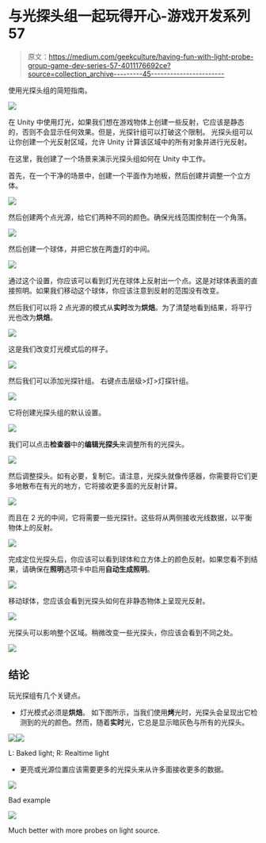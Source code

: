 # 与光探头组一起玩得开心-游戏开发系列 57

> 原文：<https://medium.com/geekculture/having-fun-with-light-probe-group-game-dev-series-57-4011176692ce?source=collection_archive---------45----------------------->

使用光探头组的简短指南。

![](img/962e3ef14f3b3520a1505872ea644604.png)

在 Unity 中使用灯光，如果我们想在游戏物体上创建一些反射，它应该是静态的，否则不会显示任何效果。但是，光探针组可以打破这个限制。
光探头组可以让你创建一个光反射区域，允许 Unity 计算该区域中的所有对象并进行光反射。

在这里，我创建了一个场景来演示光探头组如何在 Unity 中工作。

首先，在一个干净的场景中，创建一个平面作为地板，然后创建并调整一个立方体。

![](img/6879a4050efa43bc56c611ad5de2844d.png)

然后创建两个点光源，给它们两种不同的颜色。确保光线范围控制在一个角落。

![](img/b0773b516fc274502a9d373ac36752bf.png)

然后创建一个球体，并把它放在两盏灯的中间。

![](img/0a5e8bc0c5f1cc4635c1683812851357.png)

通过这个设置，你应该可以看到灯光在球体上反射出一个点。这是对球体表面的直接照明。如果我们移动这个球体，你应该注意到反射的范围没有改变。

然后我们可以将 2 点光源的模式从**实时**改为**烘焙**。为了清楚地看到结果，将平行光也改为**烘焙**。

![](img/cc4d0082c92a1b2dcdaae4eb8822bde1.png)

这是我们改变灯光模式后的样子。

![](img/b8795f004d3608f7217226298ccd10fe.png)

然后我们可以添加光探针组。
右键点击层级>灯>灯探针组。

![](img/da39095c95552e5e44d332ab808d16b3.png)

它将创建光探头组的默认设置。

![](img/427ef94c897f03961c3b696c563ad7a1.png)

我们可以点击**检查器**中的**编辑光探头**来调整所有的光探头。

![](img/93b569696461e5ea1a9625b0081b43b6.png)

然后调整探头。如有必要，复制它。请注意，光探头就像传感器，你需要将它们更多地散布在有光的地方，它将接收更多面的光反射计算。

![](img/a229b4bbb345f65625785a599b4ff1d0.png)

而且在 2 光的中间，它将需要一些光探针。这些将从两侧接收光线数据，以平衡物体上的反射。

![](img/d129b609cc61be9468c01da50de318d1.png)

完成定位光探头后，你应该可以看到球体和立方体上的颜色反射。如果您看不到结果，请确保在**照明**选项卡中启用**自动生成照明**。

![](img/942f3ab20e5bc5e9f972056bf75f4eed.png)

移动球体，您应该会看到光探头如何在非静态物体上呈现光反射。

![](img/724a07cfabe072975bad62dc22bb3273.png)

光探头可以影响整个区域。稍微改变一些光探头，你应该会看到不同之处。

![](img/4836bb4bb38c6f217a076c947b4973fc.png)

## 结论

玩光探组有几个关键点。

*   灯光模式必须是**烘焙**。
    如下图所示，当我们使用**烤**光时，光探头会呈现出它检测到的光的颜色。然而，随着**实时**光，它总是显示暗灰色与所有的光探头。

![](img/ccb52a8a9508e46cba884e7eac2d8748.png)![](img/726e625700a253ffbbf38c76a244456b.png)

L: Baked light; R: Realtime light

*   更亮或光源位置应该需要更多的光探头来从许多面接收更多的数据。

![](img/a229b4bbb345f65625785a599b4ff1d0.png)

Bad example

![](img/b1451a70af87cd84f1514c3d4e4ba8d3.png)

Much better with more probes on light source.